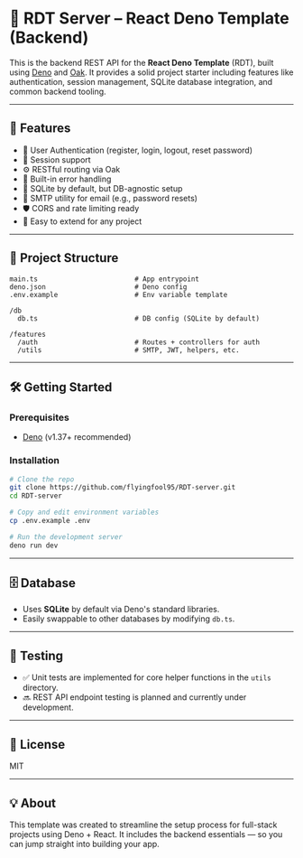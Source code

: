 # 🦕 RDT Server – React Deno Template (Backend)

This is the backend REST API for the **React Deno Template** (RDT), built using [Deno](https://deno.com/) and [Oak](https://oakserver.github.io/oak/). It provides a solid project starter including features like authentication, session management, SQLite database integration, and common backend tooling.

---

## 🚀 Features

-   🔐 User Authentication (register, login, logout, reset password)
-   🧾 Session support
-   ⚙️ RESTful routing via Oak
-   🧠 Built-in error handling
-   🧱 SQLite by default, but DB-agnostic setup
-   📩 SMTP utility for email (e.g., password resets)
-   🛡️ CORS and rate limiting ready
-   🔁 Easy to extend for any project

---

## 📁 Project Structure

```
main.ts                        # App entrypoint
deno.json                      # Deno config
.env.example                   # Env variable template

/db
  db.ts                        # DB config (SQLite by default)

/features
  /auth                        # Routes + controllers for auth
  /utils                       # SMTP, JWT, helpers, etc.
```

---

## 🛠️ Getting Started

### Prerequisites

-   [Deno](https://deno.land/#installation) (v1.37+ recommended)

### Installation

```bash
# Clone the repo
git clone https://github.com/flyingfool95/RDT-server.git
cd RDT-server

# Copy and edit environment variables
cp .env.example .env

# Run the development server
deno run dev
```
---

## 🗄️ Database

-   Uses **SQLite** by default via Deno's standard libraries.
-   Easily swappable to other databases by modifying `db.ts`.

---

## 🧪 Testing

- ✅ Unit tests are implemented for core helper functions in the `utils` directory.
- 🔜 REST API endpoint testing is planned and currently under development.

---

## 📄 License

MIT

---

## 💡 About

This template was created to streamline the setup process for full-stack projects using Deno + React. It includes the backend essentials — so you can jump straight into building your app.
